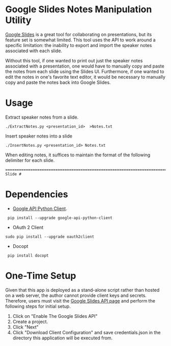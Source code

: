 # Google Slides Notes Manipulation Utility

[Google Slides](slides.google.com) is a great tool for collaborating on
presentations, but its feature set is somewhat limited. This tool uses the API
to work around a specific limitation: the inability to export and import the
speaker notes associated with each slide.

Without this tool, if one wanted to print out just the speaker notes associated
with a presentation, one would have to manually copy and paste the notes from
each slide using the Slides UI. Furthermore, if one wanted to edit the notes in
one's favorite text editor, it would be necessary to manually copy and paste
the notes back into Google Slides.

# Usage

Extract speaker notes from a slide.

    ./ExtractNotes.py <presentation_id>  >Notes.txt

Insert speaker notes into a slide

    ./InsertNotes.py <presentation_id> Notes.txt

When editing notes, it suffices to maintain the format of the following delimiter for each slide.

```
================================================================================
Slide #
```

# Dependencies

 * [Google API Python Client](https://developers.google.com/slides/how-tos/libraries#python).

```
 pip install --upgrade google-api-python-client
```
 * OAuth 2 Client
```
sudo pip install --upgrade oauth2client
```

 * Docopt
```
 pip install docopt
```



# One-Time Setup

Given that this app is deployed as a stand-alone script rather than hosted on a web server, the author cannot provide client keys and secrets. Therefore, users must visit the [Google Slides API page](https://developers.google.com/slides/quickstart/python) and perform the following steps for initial setup.

1. Click on "Enable The Google Slides API"
2. Create a project.
3. Click "Next"
4. Click "Download Client Configuration" and save credentials.json in the
   directory this application will be executed from.
